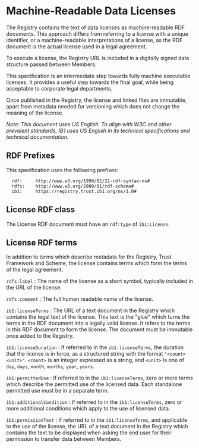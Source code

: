 # Machine-Readable Data Licenses

The Registry contains the text of data licenses as machine-readable RDF documents. This approach differs from referring to a license with a unique identifier, or a machine-readable interpretations of a license, as the RDF document is the actual license used in a legal agreement.

To execute a license, the Registry URL is included in a digitally signed data structure passed between Members.

This specification is an intermediate step towards fully machine executable licenses. It provides a useful step towards the final goal, while being acceptable to corporate legal departments.

Once published in the Registry, the license and linked files are immutable, apart from metadata needed for versioning which does not change the meaning of the license.

_Note: This document uses US English. To align with W3C and other prevalent standards, IB1 uses US English in its technical specifications and technical documentation._

## RDF Prefixes

This specification uses the following prefixes:

```
  rdf:     http://www.w3.org/1999/02/22-rdf-syntax-ns#
  rdfs:    http://www.w3.org/2000/01/rdf-schema#
  ib1:     https://registry.trust.ib1.org/ns/1.0#
```

## License RDF class

The License RDF document must have an `rdf:type` of `ib1:License`.


## License RDF terms

In addition to terms which describe metadata for the Registry, Trust Framework and Scheme, the license contains terms which form the terms of the legal agreement.

`rdfs:label`
: The name of the license as a short symbol, typically included in the URL of the license.

`rdfs:comment`
: The full human readable name of the license.

`ib1:licenseTerms`
: The URL of a text document in the Registry which contains the legal text of the license. This text is the "glue" which turns the terms in the RDF document into a legally valid license. It refers to the terms in this RDF document to form the license. The document must be immutable once added to the Registry.

`ib1:licenseDuration`
: If referred to in the `ib1:licenseTerms`, the duration that the license is in force, as a structured string with the format `"<count> <unit>"`. `<count>` is an integer expressed as a string, and `<unit>` is one of `day`, `days`, `month`, `months`, `year`, `years`.

`ib1:permittedUse`
: If referred to in the `ib1:licenseTerms`, zero or more terms which describe the permitted use of the licensed data. Each standalone permitted use must be in a separate term.

`ib1:additionalCondition`
: If referred to in the `ib1:licenseTerms`, zero or more additional conditions which apply to the use of licensed data.

`ib1:permissionText`
: If referred to in the `ib1:licenseTerms`, and applicable to the use of the license, the URL of a text document in the Registry which contains the text to be displayed when asking the end user for their permission to transfer data between Members.
